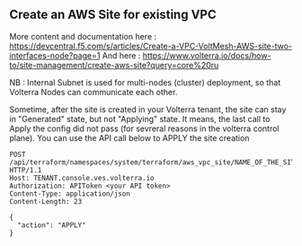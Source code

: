 ## Create an AWS Site for existing VPC

More content and documentation here : https://devcentral.f5.com/s/articles/Create-a-VPC-VoltMesh-AWS-site-two-interfaces-node?page=1
And here : https://www.volterra.io/docs/how-to/site-management/create-aws-site?query=core%20ru

NB : Internal Subnet is used for multi-nodes (cluster) deployment, so that Volterra Nodes can communicate each other.

Sometime, after the site is created in your Volterra tenant, the site can stay in "Generated" state, but not "Applying" state. It means, the last call to Apply the config did not pass (for sevreral reasons in the volterra control plane).
You can use the API call below to APPLY the site creation

```
POST /api/terraform/namespaces/system/terraform/aws_vpc_site/NAME_OF_THE_SITE/run HTTP/1.1
Host: TENANT.console.ves.volterra.io
Authorization: APIToken <your API token>
Content-Type: application/json
Content-Length: 23

{
  "action": "APPLY"
}

```